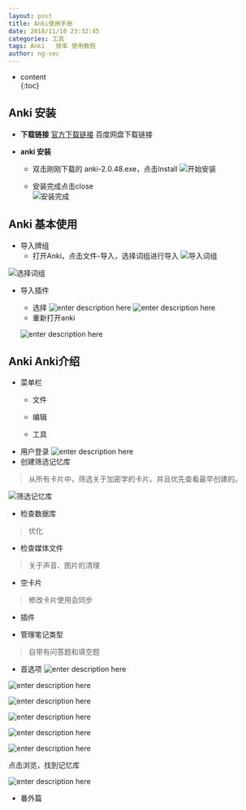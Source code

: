 ```yaml
---
layout: post  
title: Anki使用手册
date: 2018/11/10 23:32:45
categories: 工具 
tags: Anki   效率 使用教程
author: ng-sec  
---
```


* content  
{:toc}

## Anki 安装

 - **下载链接**
	 [官方下载链接](https://apps.ankiweb.net/#download)
	百度网盘下载链接

- **anki 安装**

	- 双击刚刚下载的 anki-2.0.48.exe，点击Install
![开始安装](http://800wifi.com/ng-sec/1541866868535.png)

	 - 安装完成点击close  
  ![安装完成](http://800wifi.com/ng-sec/1541909077456.png)

## Anki 基本使用
- 导入牌组
	- 打开Anki，点击文件-导入，选择词组进行导入
![导入词组](http://800wifi.com/ng-sec/1541909502288.png) 

![选择词组](http://800wifi.com/ng-sec/1541909693706.png)

- 导入插件
	- 选择
	![enter description here](http://800wifi.com/ng-sec/1541911628468.png)
	![enter description here](http://800wifi.com/ng-sec/1541911676216.png)
	- 重新打开anki
	
	![enter description here](http://800wifi.com/ng-sec/1541911764262.png)
## Anki Anki介绍
 
- 菜单栏
	- 文件
	- 编辑
		
	- 工具
 - 用户登录
 ![enter description here](http://800wifi.com/ng-sec/1541914151719.png)
- 创建筛选记忆库
 > 从所有卡片中，筛选关于加密学的卡片。并且优先查看最早创建的。
 
![筛选记忆库](http://800wifi.com/ng-sec/1541937827011.png)

- 检查数据库
> 优化

 - 检查媒体文件
>关于声音、图片的清理

- 空卡片
>修改卡片使用会同步
- 插件

- 管理笔记类型
> 自带有问答题和填空题

-  首选项
![enter description here](http://800wifi.com/ng-sec/1541939093805.png)

![enter description here](http://800wifi.com/ng-sec/1541939147028.png)



![enter description here](http://800wifi.com/ng-sec/1541939693978.png)

![enter description here](http://800wifi.com/ng-sec/1541939818064.png)

![enter description here](http://800wifi.com/ng-sec/1541939767377.png)


![enter description here](http://800wifi.com/ng-sec/1541940118419.png)

点击浏览，找到记忆库

![enter description here](http://800wifi.com/ng-sec/1541940828827.png)


- 番外篇